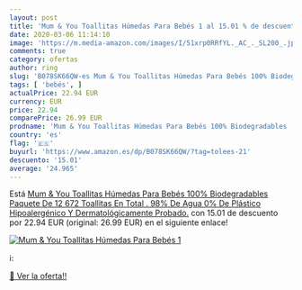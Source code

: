 ```yaml
---
layout: post
title: 'Mum & You Toallitas Húmedas Para Bebés 1 al 15.01 % de descuento'
date: 2020-03-06 11:14:10
image: 'https://m.media-amazon.com/images/I/51xrp0RRfYL._AC_._SL200_.jpg'
comments: true
category: ofertas
author: ring
slug: 'B078SK66QW-es Mum & You Toallitas Húmedas Para Bebés 100% Biodegradables...'
tags: [ 'bebés', ]
actualPrice: 22.94 EUR
currency: EUR
price: 22.94
comparePrice: 26.99 EUR
prodname: 'Mum & You Toallitas Húmedas Para Bebés 100% Biodegradables  Paquete De 12   672 Toallitas En Total . 98% De Agua  0% De Plástico  Hipoalergénico Y Dermatológicamente Probado.'
country: 'es'
flag: '🇪🇸'
buyurl: 'https://www.amazon.es/dp/B078SK66QW/?tag=tolees-21'
descuento: '15.01'
average: '24.965'
---
```


Está [Mum & You Toallitas Húmedas Para Bebés 100% Biodegradables  Paquete De 12   672 Toallitas En Total . 98% De Agua  0% De Plástico  Hipoalergénico Y Dermatológicamente Probado.](https://www.amazon.es/dp/B078SK66QW/?tag=tolees-21) con 15.01 de descuento por 22.94 EUR (original: 26.99 EUR) en el siguiente enlace!

[![Mum & You Toallitas Húmedas Para Bebés 1](https://m.media-amazon.com/images/I/51xrp0RRfYL._AC_._SL200_.jpg)](https://www.amazon.es/dp/B078SK66QW/?tag=tolees-21)

ℹ️:


[🛒 Ver la oferta!!](https://www.amazon.es/dp/B078SK66QW/?tag=tolees-21)
